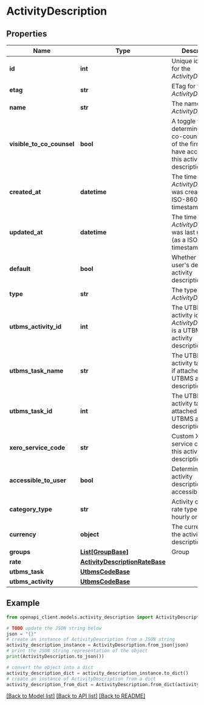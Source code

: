 # ActivityDescription


## Properties

Name | Type | Description | Notes
------------ | ------------- | ------------- | -------------
**id** | **int** | Unique identifier for the *ActivityDescription* | [optional] 
**etag** | **str** | ETag for the *ActivityDescription* | [optional] 
**name** | **str** | The name of the *ActivityDescription* | [optional] 
**visible_to_co_counsel** | **bool** | A toggle that determines if a co-counsel user of the firm can have access to this activity description | [optional] 
**created_at** | **datetime** | The time the *ActivityDescription* was created (as a ISO-8601 timestamp) | [optional] 
**updated_at** | **datetime** | The time the *ActivityDescription* was last updated (as a ISO-8601 timestamp) | [optional] 
**default** | **bool** | Whether it is the user&#39;s default activity description | [optional] 
**type** | **str** | The type of the *ActivityDescription* | [optional] 
**utbms_activity_id** | **int** | The UTBMS activity id if the *ActivityDescription* is a UTBMS activity description | [optional] 
**utbms_task_name** | **str** | The UTBMS activity task name if attached to a UTBMS activity description | [optional] 
**utbms_task_id** | **int** | The UTBMS activity task id if attached to a UTBMS activity description | [optional] 
**xero_service_code** | **str** | Custom Xero service code for this activity description | [optional] 
**accessible_to_user** | **bool** | Determines if activity description is accessible to user | [optional] 
**category_type** | **str** | Activity category rate type. Either hourly or flat fee | [optional] 
**currency** | **object** | The currency of the activity description | [optional] 
**groups** | [**List[GroupBase]**](GroupBase.md) | Group | [optional] 
**rate** | [**ActivityDescriptionRateBase**](ActivityDescriptionRateBase.md) |  | [optional] 
**utbms_task** | [**UtbmsCodeBase**](UtbmsCodeBase.md) |  | [optional] 
**utbms_activity** | [**UtbmsCodeBase**](UtbmsCodeBase.md) |  | [optional] 

## Example

```python
from openapi_client.models.activity_description import ActivityDescription

# TODO update the JSON string below
json = "{}"
# create an instance of ActivityDescription from a JSON string
activity_description_instance = ActivityDescription.from_json(json)
# print the JSON string representation of the object
print(ActivityDescription.to_json())

# convert the object into a dict
activity_description_dict = activity_description_instance.to_dict()
# create an instance of ActivityDescription from a dict
activity_description_from_dict = ActivityDescription.from_dict(activity_description_dict)
```
[[Back to Model list]](../README.md#documentation-for-models) [[Back to API list]](../README.md#documentation-for-api-endpoints) [[Back to README]](../README.md)


